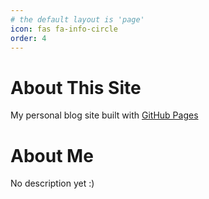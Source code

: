 ```yaml
---
# the default layout is 'page'
icon: fas fa-info-circle
order: 4
---
```


# About This Site

My personal blog site built with [GitHub Pages](https://pages.github.com/)

# About Me

No description yet :)
